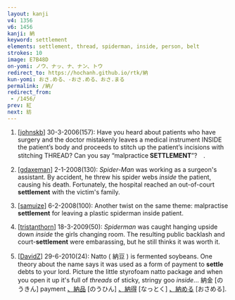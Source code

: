 ```yaml
---
layout: kanji
v4: 1356
v6: 1456
kanji: 納
keyword: settlement
elements: settlement, thread, spiderman, inside, person, belt
strokes: 10
image: E7B48D
on-yomi: ノウ、ナッ、ナ、ナン、トウ
redirect_to: https://hochanh.github.io/rtk/納
kun-yomi: おさ.める、-おさ.める、おさ.まる
permalink: /納/
redirect_from:
 - /1456/
prev: 紅
next: 紡
---
```


1) [<a href="http://kanji.koohii.com/profile/johnskb">johnskb</a>] 30-3-2006(157): Have you heard about patients who have surgery and the doctor mistakenly leaves a medical instrument INSIDE the patient’s body and proceeds to stitch up the patient’s incisions with stitching THREAD? Can you say “malpractice<strong> SETTLEMENT</strong>”?　.

2) [<a href="http://kanji.koohii.com/profile/gdaxeman">gdaxeman</a>] 2-1-2008(130): <em>Spider-Man</em> was working as a surgeon&#039;s assistant. By accident, he threw his spider webs <em>inside</em> the patient, causing his death. Fortunately, the hospital reached an out-of-court <strong>settlement</strong> with the victim&#039;s family.

3) [<a href="http://kanji.koohii.com/profile/samuize">samuize</a>] 6-2-2008(100): Another twist on the same theme: malpractise<strong> settlement</strong> for leaving a plastic spiderman inside patient.

4) [<a href="http://kanji.koohii.com/profile/tristanthorn">tristanthorn</a>] 18-3-2009(50): <em>Spiderman</em> was caught hanging upside down <em>inside</em> the girls changing room. The resulting public backlash and court-<strong>settlement</strong> were embarassing, but he still thinks it was worth it.

5) [<a href="http://kanji.koohii.com/profile/DavidZ">DavidZ</a>] 29-6-2010(24): Natto ( 納豆 ) is fermented soybeans. One theory about the name says it was used as a form of payment to <strong>settle</strong> debts to your lord. Picture the little styrofoam natto package and when you open it up it&#039;s full of <em>threads</em> of sticky, stringy goo <em>inside</em>... 納金 [のうきん] payment <a href="midori://search?text=、納品">、納品</a> [のうひん] <a href="midori://search?text=、納得">、納得</a> [なっとく] <a href="midori://search?text=、納める">、納める</a> [おさめる].


